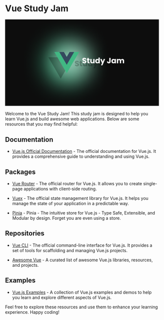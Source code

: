 # Vue Study Jam

![](./images/vue-study-jam.png)

Welcome to the Vue Study Jam! This study jam is designed to help you learn Vue.js and build awesome web applications. Below are some resources that you may find helpful:

## Documentation

- [Vue.js Official Documentation](https://vuejs.org/) - The official documentation for Vue.js. It provides a comprehensive guide to understanding and using Vue.js.

## Packages

- [Vue Router](https://router.vuejs.org/) - The official router for Vue.js. It allows you to create single-page applications with client-side routing.

- [Vuex](https://vuex.vuejs.org/) - The official state management library for Vue.js. It helps you manage the state of your application in a predictable way.

- [Pinia](https://pinia.vuejs.org/) - Pinia - The intuitive store for Vue.js - Type Safe, Extensible, and Modular by design. Forget you are even using a store.

## Repositories

- [Vue CLI](https://github.com/vuejs/vue-cli) - The official command-line interface for Vue.js. It provides a set of tools for scaffolding and managing Vue.js projects.

- [Awesome Vue](https://github.com/vuejs/awesome-vue) - A curated list of awesome Vue.js libraries, resources, and projects.

## Examples

- [Vue.js Examples](https://vuejsexamples.com/) - A collection of Vue.js examples and demos to help you learn and explore different aspects of Vue.js.

Feel free to explore these resources and use them to enhance your learning experience. Happy coding!
